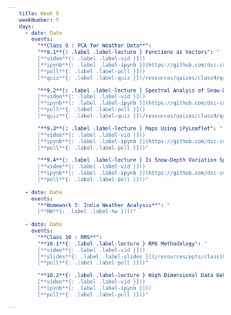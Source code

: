 ```yaml
---
    title: Week 5 
    weekNumber: 5
    days:
      - date: Date
        events:
          "**Class 9 : PCA for Weather Data**": 
          "**9.1**{: .label .label-lecture } Functions as Vectors": "
          [**video**{: .label .label-vid }]() 
          [**ipynb**{: .label .label-ipynb }](https://github.com/dsc-courses/bigdata-2023-sp-notebooks/blob/master/notebooks/Section2-PCA/PCA/3.FunctionsAsVectors.ipynb) 
          [**poll**{: .label .label-poll }]()
          [**quiz**{: .label .label-quiz }](/resources/quizes/class9/quizVarExplained1.pdf)"

          "**9.2**{: .label .label-lecture } Spectral Analyis of Snow-Depth - Massachusetts": "
          [**video**{: .label .label-vid }]() 
          [**ipynb**{: .label .label-ipynb }](https://github.com/dsc-courses/bigdata-2023-sp-notebooks/blob/master/notebooks/Section2-PCA/PCA/4.Spectral%20analysis%20of%20snow-depth%20in%20MA.ipynb) 
          [**poll**{: .label .label-poll }]()
          [**quiz**{: .label .label-quiz }](/resources/quizes/class9/quizVarExplained2.pdf)"

          "**9.3**{: .label .label-lecture } Maps Using iPyLeaflet": "
          [**video**{: .label .label-vid }]() 
          [**ipynb**{: .label .label-ipynb }](https://github.com/dsc-courses/bigdata-2023-sp-notebooks/blob/master/notebooks/Section2-PCA/PCA/5.%20maps%20using%20iPyLeaflet.ipynb) 
          [**poll**{: .label .label-poll }]()"

          "**9.4**{: .label .label-lecture } Is Snow-Depth Variation Spatial or Temporal": "
          [**video**{: .label .label-vid }]() 
          [**ipynb**{: .label .label-ipynb }](https://github.com/dsc-courses/bigdata-2023-sp-notebooks/blob/master/notebooks/Section2-PCA/PCA/6.%20Is%20SNWD%20variation%20spatial%20or%20temporal.ipynb) 
          [**poll**{: .label .label-poll }]()"
       
      - date: Date
        events:
          "**Homework 3: India Weather Analysis**": "
          [**HW**{: .label .label-hw }]()"
     
      - date: Date
        events:
          "**Class 10 : RMS**":
          "**10.1**{: .label .label-lecture } RMS Methodology": "
          [**video**{: .label .label-vid }]() 
          [**slides**{: .label .label-slides }](/resources/ppts/class10/RMS_Methodology.pptx) 
          [**poll**{: .label .label-poll }]()"

          "**10.2**{: .label .label-lecture } High Dimensional Data Behaves Stranegely": "
          [**video**{: .label .label-vid }]() 
          [**ipynb**{: .label .label-ipynb }]() 
          [**poll**{: .label .label-poll }]()"

---
```

